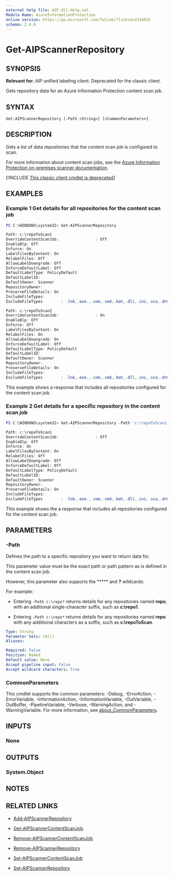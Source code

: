```yaml
---
external help file: AIP.dll-Help.xml
Module Name: AzureInformationProtection
online version: https://go.microsoft.com/fwlink/?linkid=2144825
schema: 2.0.0
---
```


# Get-AIPScannerRepository

## SYNOPSIS
**Relevant for:** AIP unified labeling client. Deprecated for the classic client.

Gets repository data for an Azure Information Protection content scan job.

## SYNTAX

```
Get-AIPScannerRepository [-Path <String>] [<CommonParameters>]
```

## DESCRIPTION
Gets a list of data repositories that the content scan job is configured to scan.

For more information about content scan jobs, see the [Azure Information Protection on-premises scanner documentation](/information-protection/deploy-aip-scanner-configure-install#create-a-content-scan-job).

[!INCLUDE [This classic client cmdlet is deprecated](../includes/classic-client-deprecated-cmdlet.md)]

## EXAMPLES

### Example 1 Get details for all repositories for the content scan job
```powershell
PS C:\WINDOWS\system32> Get-AIPScannerRepository

Path: c:\repoToScan1
OverrideContentScanJob:                : Off
EnableDlp: Off
Enforce: On
LabelFilesByContent: On
RelabelFiles: Off
AllowLabelDowngrade: Off
EnforceDefaultLabel: Off
DefaultLabelType: PolicyDefault
DefaultLabelID: 
DefaultOwner: Scanner
RepositoryOwner:
PreserveFileDetails: On
IncludeFileTypes: 
ExcludeFileTypes        : .lnk,.exe.,.com,.cmd,.bat,.dll,.ini,.sca,.drm,.sys,.cpl,.inf,.drv,.dat,.tmp,.msp,.msi,.pdb,.jar,.ocx,.rtf,.rar,.msg

Path: c:\repoToScan2
OverrideContentScanJob:                : On
EnableDlp: Off
Enforce: Off
LabelFilesByContent: On
RelabelFiles: On
AllowLabelDowngrade: On
EnforceDefaultLabel: Off
DefaultLabelType: PolicyDefault
DefaultLabelID: 
DefaultOwner: Scanner
RepositoryOwner:
PreserveFileDetails: On
IncludeFileTypes: 
ExcludeFileTypes        : .lnk,.exe.,.com,.cmd,.bat,.dll,.ini,.sca,.drm,.sys,.cpl,.inf,.drv,.dat,.tmp,.msp,.msi,.pdb,.jar,.ocx,.rtf,.rar,.msg

```

This example shows a response that includes all repositories configured for the content scan job.

### Example 2 Get details for a specific repository in the content scan job
```powershell
PS C:\WINDOWS\system32> Get-AIPScannerRepository -Path 'c:\repoToScan1'

Path: c:\repoToScan1
OverrideContentScanJob:                : Off
EnableDlp: Off
Enforce: On
LabelFilesByContent: On
RelabelFiles: Off
AllowLabelDowngrade: Off
EnforceDefaultLabel: Off
DefaultLabelType: PolicyDefault
DefaultLabelID: 
DefaultOwner: Scanner
RepositoryOwner:
PreserveFileDetails: On
IncludeFileTypes: 
ExcludeFileTypes        : .lnk,.exe.,.com,.cmd,.bat,.dll,.ini,.sca,.drm,.sys,.cpl,.inf,.drv,.dat,.tmp,.msp,.msi,.pdb,.jar,.ocx,.rtf,.rar,.msg
```

This example shows the a response that includes all repositories configured for the content scan job.

## PARAMETERS

### -Path
Defines the path to a specific repository you want to return data for.

This parameter value must be the exact path or path pattern as is defined in the content scan job.

However, this parameter also supports the ***** and **?** wildcards:

For example:

- Entering `-Path c:\repo?` returns details for any repositories named **repo**, with an additional single-character suffix, such as **c:\repo1**.

- Entering `-Path c:\repo*` returns details for any repositories named **repo** with any additional characters as a suffix, such as **c:\repoToScan**.

```yaml
Type: String
Parameter Sets: (All)
Aliases:

Required: False
Position: Named
Default value: None
Accept pipeline input: False
Accept wildcard characters: True
```

### CommonParameters
This cmdlet supports the common parameters: -Debug, -ErrorAction, -ErrorVariable, -InformationAction, -InformationVariable, -OutVariable, -OutBuffer, -PipelineVariable, -Verbose, -WarningAction, and -WarningVariable. For more information, see [about_CommonParameters](/powershell/module/microsoft.powershell.core/about/about_commonparameters).

## INPUTS

### None

## OUTPUTS

### System.Object
## NOTES

## RELATED LINKS

- [Add-AIPScannerRepository](Add-AIPScannerRepository.md)

- [Get-AIPScannerContentScanJob](Get-AIPScannerContentScanJob.md)

- [Remove-AIPScannerContentScanJob](Remove-AIPScannerContentScanJob.md)

- [Remove-AIPScannerRepository](Remove-AIPScannerRepository.md)

- [Set-AIPScannerContentScanJob](Set-AIPScannerContentScanJob.md)

- [Set-AIPScannerRepository](Set-AIPScannerRepository.md)